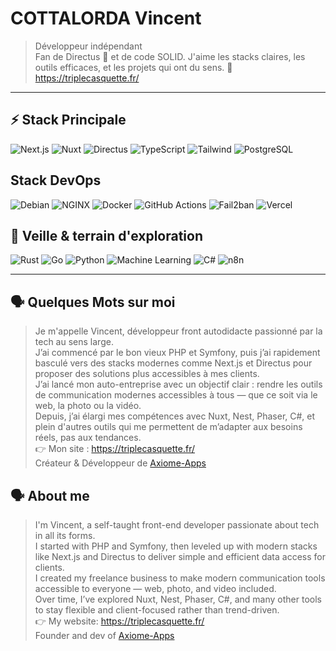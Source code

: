 # COTTALORDA Vincent

> Développeur indépendant  
> Fan de Directus 🐇 et de code SOLID.
> J'aime les stacks claires, les outils efficaces, et les projets qui ont du sens.
🔗 https://triplecasquette.fr/

---

## ⚡ Stack Principale

![Next.js](https://img.shields.io/badge/Next.js-000?logo=next.js&logoColor=white)
![Nuxt](https://img.shields.io/badge/Nuxt-00DC82?logo=nuxt.js&logoColor=white)
![Directus](https://img.shields.io/badge/Directus-7B61FF?logo=directus&logoColor=white)
![TypeScript](https://img.shields.io/badge/TypeScript-3178C6?logo=typescript&logoColor=white)
![Tailwind](https://img.shields.io/badge/Tailwind_CSS-38B2AC?logo=tailwind-css&logoColor=white)
![PostgreSQL](https://img.shields.io/badge/PostgreSQL-4169E1?logo=postgresql&logoColor=white)

## Stack DevOps

![Debian](https://img.shields.io/badge/Debian-A81D33?logo=debian&logoColor=white)
![NGINX](https://img.shields.io/badge/NGINX-009639?logo=nginx&logoColor=white)
![Docker](https://img.shields.io/badge/Docker-2496ED?logo=docker&logoColor=white)
![GitHub Actions](https://img.shields.io/badge/GitHub_Actions-2088FF?logo=github-actions&logoColor=white)
![Fail2ban](https://img.shields.io/badge/Fail2ban-grey?logo=linux&logoColor=white)
![Vercel](https://img.shields.io/badge/Vercel-000000?logo=vercel&logoColor=white)

## 🧪 Veille & terrain d'exploration

![Rust](https://img.shields.io/badge/Rust-000000?logo=rust&logoColor=white)
![Go](https://img.shields.io/badge/Go-00ADD8?logo=go&logoColor=white)
![Python](https://img.shields.io/badge/Python-3776AB?logo=python&logoColor=white)
![Machine Learning](https://img.shields.io/badge/ML-RAG_/_Vector_Store_/_Ollama-blueviolet)
![C#](https://img.shields.io/badge/C%23-239120?logo=c-sharp&logoColor=white)
![n8n](https://img.shields.io/badge/n8n-FE4E00?logo=n8n&logoColor=white)

---

## 🗣️ Quelques Mots sur moi

> Je m'appelle Vincent, développeur front autodidacte passionné par la tech au sens large.<br/>
> J’ai commencé par le bon vieux PHP et Symfony, puis j’ai rapidement basculé vers des stacks modernes comme Next.js et Directus pour proposer des solutions plus accessibles à mes clients.<br/>
> J’ai lancé mon auto-entreprise avec un objectif clair : rendre les outils de communication modernes accessibles à tous — que ce soit via le web, la photo ou la vidéo.<br/>
> Depuis, j’ai élargi mes compétences avec Nuxt, Nest, Phaser, C#, et plein d'autres outils qui me permettent de m’adapter aux besoins réels, pas aux tendances.<br/>
> 👉 Mon site : https://triplecasquette.fr/<br/>
> Créateur & Développeur de [Axiome-Apps](https://github.com/Axiome-Apps)


## 🗣️ About me

> I'm Vincent, a self-taught front-end developer passionate about tech in all its forms.<br/>
> I started with PHP and Symfony, then leveled up with modern stacks like Next.js and Directus to deliver simple and efficient data access for clients.<br/>
> I created my freelance business to make modern communication tools accessible to everyone — web, photo, and video included.<br/>
> Over time, I’ve explored Nuxt, Nest, Phaser, C#, and many other tools to stay flexible and client-focused rather than trend-driven.<br/>
> 👉 My website: https://triplecasquette.fr/<br/>
> Founder and dev of [Axiome-Apps](https://github.com/Axiome-Apps)


